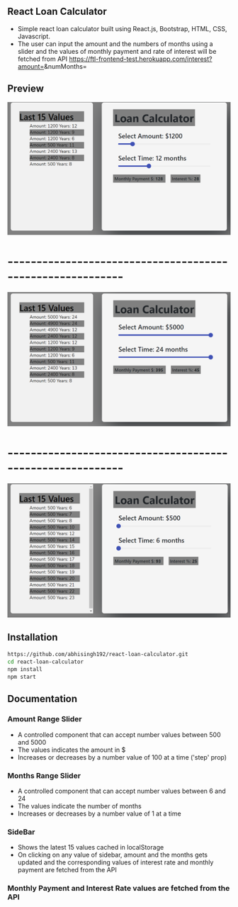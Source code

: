 ## React Loan Calculator

- Simple react loan calculator built using React.js, Bootstrap, HTML, CSS, Javascript.
- The user can input the amount and the numbers of months using a slider and the values of monthly payment and rate of interest will be fetched from API https://ftl-frontend-test.herokuapp.com/interest?amount=<amount>&numMonths=<numMonths>


## Preview

![](images/lc1.PNG)
# ----------------------------------------------------------
![](images/lc2.PNG)
# ----------------------------------------------------------
![](images/lc3.PNG)

## Installation

```sh
https://github.com/abhisingh192/react-loan-calculator.git
cd react-loan-calculator
npm install
npm start
```

## Documentation

### Amount Range Slider

- A controlled component that can accept number values between 500 and 5000
- The values indicates the amount in $
- Increases or decreases by a number value of 100 at a time ('step' prop)

### Months Range Slider

- A controlled component that can accept number values between 6  and 24 
- The values indicate the number of months
- Increases or decreases by a number value of 1 at a time

### SideBar
- Shows the latest 15 values cached in localStorage
- On clicking on any value of sidebar, amount and the months gets updated and the corresponding values of interest rate and monthly payment are   fetched from the API

### Monthly Payment and Interest Rate values are fetched from the API 



